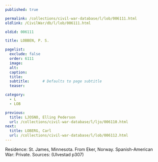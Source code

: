 ```yaml
---
published: true

permalink: /collections/civil-war-database/l/lob/006111.html
oldlink: /CivilWar/db/l/lob/006111.html

oldid: 006111

title: LOBBEN, P. S.

pagelist:
  exclude: false
  order: 6111
  image: 
  alt:
  caption:
  title:
  subtitle:      # Defaults to page subtitle
  teaser:

category: 
  - L 
  - LOB

previous:
  title: LJOSNO, Elling Pederson
  url: /collections/civil-war-database/l/ljo/006110.html  
next:
  title: LOBERG, Carl
  url: /collections/civil-war-database/l/lob/006112.html   
---
```

Residence: St. James, Minnesota. From Eker, Norway. Spanish-American War: Private. Sources: (Ulvestad p307)